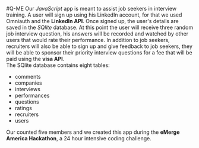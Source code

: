 #Q-ME
Our _JavaScript_ app is meant to assist job seekers in interview training. A user will sign up using his LinkedIn account, for that we used Omniauth and the **LinkedIn API**. Once signed up, the user's details are saved in the _SQlite_ database. At this point the user will receive three random job interview question, his answers will be recorded and watched by other users that would rate their performance. In addition to job seekers, recruiters will also be able to sign up and give feedback to job seekers, they will be able to sponsor their priority interview questions for a fee that will be paid using the **visa API**.  
The SQlite database contains eight tables: 
* comments
* companies
* interviews
* performances
* questions
* ratings
* recruiters
* users
 

Our counted five members and we created this app during the **eMerge America Hackathon**, a 24 hour intensive coding challenge.
